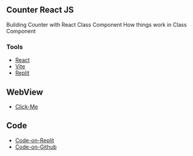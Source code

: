 ## Counter React JS

Building Counter with React Class Component 
How things work in Class Component


### Tools
- [React](https://reactjs.org/)
- [Vite](https://vitejs.dev/)
- [Replit](https://replit.com/@Biademade)

## WebView
- [Click-Me](https://Counter-React-Js.biademade.repl.co)

## Code
- [Code-on-Replit](https://replit.com/@Biademade/Change-UserName-React?v=1)
- [Code-on-Github](https://github.com/Biadedigital/Change-UserName-React)